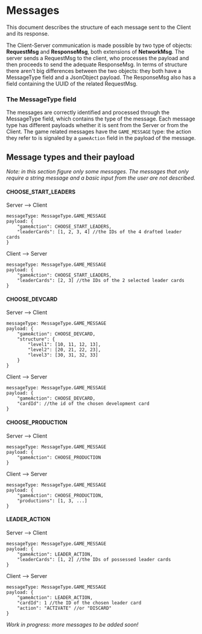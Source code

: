 # Messages

This document describes the structure of  each message sent to the Client and its response.

The Client-Server communication is made possible by two type of objects: **RequestMsg** and **ResponseMsg**, 
both extensions of **NetworkMsg**. The server sends a RequestMsg to the client, who processes the payload and then
proceeds to send the adequate ResponseMsg. In terms of structure there aren't big differences between the two objects: 
they both have a MessageType field and a JsonObject payload. The ResponseMsg also has a field containing the UUID of the
related RequestMsg.

### The MessageType field
The messages are correctly identified and processed through the MessageType field, which contains the type of the 
message. Each message type has different payloads whether it is sent from the Server or from the Client. The game 
related messages have the `GAME_MESSAGE` type: the action they refer to is signaled by a `gameAction` field in the
payload of the message.

## Message types and their payload

*Note: in this section figure only some messages. The messages that only require a string message and a basic 
input from the user are not described.*

#### CHOOSE_START_LEADERS

Server --> Client
```
messageType: MessageType.GAME_MESSAGE
payload: {
    "gameAction": CHOOSE_START_LEADERS,
    "leaderCards": [1, 2, 3, 4] //the IDs of the 4 drafted leader cards
}
```

Client --> Server
```
messageType: MessageType.GAME_MESSAGE
payload: {
    "gameAction": CHOOSE_START_LEADERS,
    "leaderCards": [2, 3] //the IDs of the 2 selected leader cards
}
```

#### CHOOSE_DEVCARD

Server --> Client
```
messageType: MessageType.GAME_MESSAGE
payload: {
    "gameAction": CHOOSE_DEVCARD,
    "structure": {
        "level1": [10, 11, 12, 13],
        "level2": [20, 21, 22, 23],
        "level3": [30, 31, 32, 33]
    }
}
```

Client --> Server
```
messageType: MessageType.GAME_MESSAGE
payload: {
    "gameAction": CHOOSE_DEVCARD,
    "cardId": //the id of the chosen development card
}
```

#### CHOOSE_PRODUCTION

Server --> Client
```
messageType: MessageType.GAME_MESSAGE
payload: {
    "gameAction": CHOOSE_PRODUCTION
}
```

Client --> Server
```
messageType: MessageType.GAME_MESSAGE
payload: {
    "gameAction": CHOOSE_PRODUCTION,
    "productions": [1, 3, ...]
}
```

#### LEADER_ACTION

Server --> Client
```
messageType: MessageType.GAME_MESSAGE
payload: {
    "gameAction": LEADER_ACTION,
    "leaderCards": [1, 2] //the IDs of possessed leader cards
}
```

Client --> Server
```
messageType: MessageType.GAME_MESSAGE
payload: {
    "gameAction": LEADER_ACTION,
    "cardId": 1 //the ID of the chosen leader card
    "action": "ACTIVATE" //or "DISCARD"
}
```

*Work in progress: more messages to be added soon!*